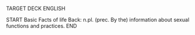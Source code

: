 TARGET DECK
ENGLISH

START
Basic
Facts of life
Back: n.pl. (prec. By the) information about sexual functions and practices.
END
